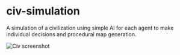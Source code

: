# civ-simulation

A simulation of a civilization using simple AI for each agent to make individual decisions and procedural map generation.

![Civ screenshot](https://imgur.com/a/0i8mZEE.jpg)
